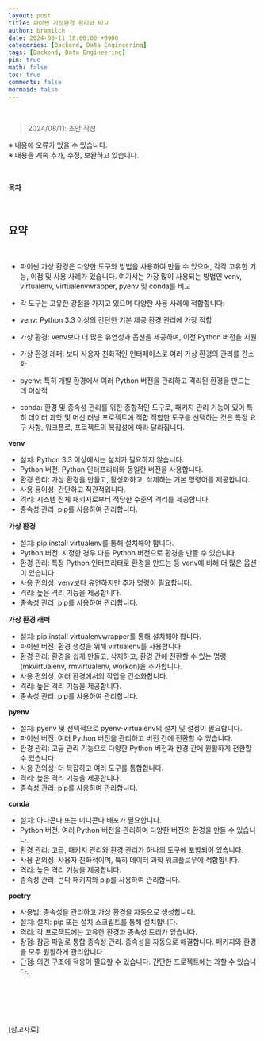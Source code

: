 ```yaml
---
layout: post
title: 파이썬 가상환경 원리와 비교
author: bramilch
date: 2024-08-11 18:00:00 +0900
categories: [Backend, Data Engineering]
tags: [Backend, Data Engineering]
pin: true
math: false
toc: true
comments: false
mermaid: false
---
```


<br>

> 2024/08/11: 초안 작성  

※ 내용에 오류가 있을 수 있습니다.  
※ 내용을 계속 추가, 수정, 보완하고 있습니다.  

<br>

**목차**

<br>

## 요약

<br>

- 파이썬 가상 환경은 다양한 도구와 방법을 사용하여 만들 수 있으며, 각각 고유한 기능, 이점 및 사용 사례가 있습니다. 여기서는 가장 많이 사용되는 방법인 venv, virtualenv, virtualenvwrapper, pyenv 및 conda를 비교

- 각 도구는 고유한 강점을 가지고 있으며 다양한 사용 사례에 적합합니다:

- venv: Python 3.3 이상의 간단한 기본 제공 환경 관리에 가장 적합
- 가상 환경: venv보다 더 많은 유연성과 옵션을 제공하며, 이전 Python 버전을 지원
- 가상 환경 래퍼: 보다 사용자 친화적인 인터페이스로 여러 가상 환경의 관리를 간소화
- pyenv: 특히 개발 환경에서 여러 Python 버전을 관리하고 격리된 환경을 만드는 데 이상적
- conda: 환경 및 종속성 관리를 위한 종합적인 도구로, 패키지 관리 기능이 있어 특히 데이터 과학 및 머신 러닝 프로젝트에 적합
적합한 도구를 선택하는 것은 특정 요구 사항, 워크플로, 프로젝트의 복잡성에 따라 달라집니다.



**venv**

- 설치: Python 3.3 이상에서는 설치가 필요하지 않습니다.
- Python 버전: Python 인터프리터와 동일한 버전을 사용합니다.
- 환경 관리: 가상 환경을 만들고, 활성화하고, 삭제하는 기본 명령어를 제공합니다.
- 사용 용이성: 간단하고 직관적입니다.
- 격리: 시스템 전체 패키지로부터 적당한 수준의 격리를 제공합니다.
- 종속성 관리: pip를 사용하여 관리합니다.

**가상 환경**

- 설치: pip install virtualenv를 통해 설치해야 합니다.
- Python 버전: 지정한 경우 다른 Python 버전으로 환경을 만들 수 있습니다.
- 환경 관리: 특정 Python 인터프리터로 환경을 만드는 등 venv에 비해 더 많은 옵션이 있습니다.
- 사용 편의성: venv보다 유연하지만 추가 명령이 필요합니다.
- 격리: 높은 격리 기능을 제공합니다.
- 종속성 관리: pip를 사용하여 관리합니다.

**가상 환경 래퍼**

- 설치: pip install virtualenvwrapper를 통해 설치해야 합니다.
- 파이썬 버전: 환경 생성을 위해 virtualenv를 사용합니다.
- 환경 관리: 환경을 쉽게 만들고, 삭제하고, 환경 간에 전환할 수 있는 명령(mkvirtualenv, rmvirtualenv, workon)을 추가합니다.
- 사용 편의성: 여러 환경에서의 작업을 간소화합니다.
- 격리: 높은 격리 기능을 제공합니다.
- 종속성 관리: pip를 사용하여 관리합니다.

**pyenv**

- 설치: pyenv 및 선택적으로 pyenv-virtualenv의 설치 및 설정이 필요합니다.
- 파이썬 버전: 여러 Python 버전을 관리하고 버전 간에 전환할 수 있습니다.
- 환경 관리: 고급 관리 기능으로 다양한 Python 버전과 환경 간에 원활하게 전환할 수 있습니다.
- 사용 편의성: 더 복잡하고 여러 도구를 통합합니다.
- 격리: 높은 격리 기능을 제공합니다.
- 종속성 관리: pip를 사용하여 관리합니다.

**conda**

- 설치: 아나콘다 또는 미니콘다 배포가 필요합니다.
- Python 버전: 여러 Python 버전을 관리하며 다양한 버전의 환경을 만들 수 있습니다.
- 환경 관리: 고급, 패키지 관리와 환경 관리가 하나의 도구에 포함되어 있습니다.
- 사용 편의성: 사용자 친화적이며, 특히 데이터 과학 워크플로우에 적합합니다.
- 격리: 높은 격리 기능을 제공합니다.
- 종속성 관리: 콘다 패키지와 pip를 사용하여 관리합니다.

**poetry**

- 사용법: 종속성을 관리하고 가상 환경을 자동으로 생성합니다.
- 설치: 설치: pip 또는 설치 스크립트를 통해 설치합니다.
- 격리: 각 프로젝트에는 고유한 환경과 종속성 트리가 있습니다.
- 장점:
잠금 파일로 통합 종속성 관리.
종속성을 자동으로 해결합니다.
패키지와 환경을 모두 원활하게 관리합니다.
- 단점:
의견 구조에 적응이 필요할 수 있습니다.
간단한 프로젝트에는 과할 수 있습니다.



<br>

<br>




<br>
<br>

[참고자료]

